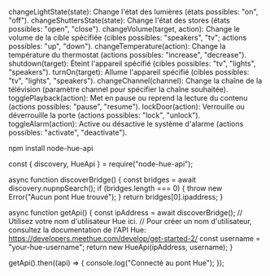 changeLightState(state): Change l'état des lumières (états possibles: "on", "off").
changeShuttersState(state): Change l'état des stores (états possibles: "open", "close").
changeVolume(target, action): Change le volume de la cible spécifiée (cibles possibles: "speakers", "tv"; actions possibles: "up", "down").
changeTemperature(action): Change la température du thermostat (actions possibles: "increase", "decrease").
shutdown(target): Éteint l'appareil spécifié (cibles possibles: "tv", "lights", "speakers").
turnOn(target): Allume l'appareil spécifié (cibles possibles: "tv", "lights", "speakers").
changeChannel(channel): Change la chaîne de la télévision (paramètre channel pour spécifier la chaîne souhaitée).
togglePlayback(action): Met en pause ou reprend la lecture du contenu (actions possibles: "pause", "resume").
lockDoor(action): Verrouille ou déverrouille la porte (actions possibles: "lock", "unlock").
toggleAlarm(action): Active ou désactive le système d'alarme (actions possibles: "activate", "deactivate").

npm install node-hue-api

const { discovery, HueApi } = require("node-hue-api");

async function discoverBridge() {
  const bridges = await discovery.nupnpSearch();
  if (bridges.length === 0) {
    throw new Error("Aucun pont Hue trouvé");
  }
  return bridges[0].ipaddress;
}

async function getApi() {
  const ipAddress = await discoverBridge();
  // Utilisez votre nom d'utilisateur Hue ici.
  // Pour créer un nom d'utilisateur, consultez la documentation de l'API Hue: https://developers.meethue.com/develop/get-started-2/
  const username = "your-hue-username";
  return new HueApi(ipAddress, username);
}

getApi().then((api) => {
  console.log("Connecté au pont Hue");
});
